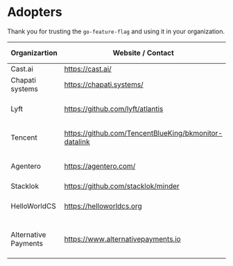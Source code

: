 # Adopters

Thank you for trusting the `go-feature-flag` and using it in your organization.

| **Organizartion**    | **Website / Contact**                                 | **Description of use**                         |
|----------------------|-------------------------------------------------------|------------------------------------------------|
| Cast.ai              | https://cast.ai/                                      |                                                |
| Chapati systems      | https://chapati.systems/                              |                                                |
| Lyft                 | https://github.com/lyft/atlantis                      | Inside the Atlantis fork used by Lyft.         |
| Tencent              | https://github.com/TencentBlueKing/bkmonitor-datalink | Used inside BKMONITOR-DATALINK.                |
| Agentero             | https://agentero.com/                                 | FF tool within Agentero platform               |
| Stacklok             | https://github.com/stacklok/minder                    |                                                |
| HelloWorldCS         | https://helloworldcs.org                              | Feature flags for internal tools + app         | 
| Alternative Payments | https://www.alternativepayments.io                    | Feature Flagging for frontend and backend apps |